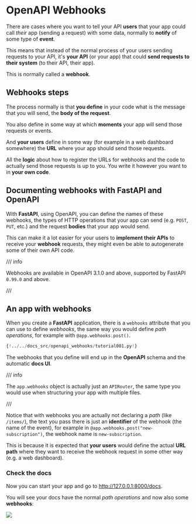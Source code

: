 # OpenAPI Webhooks

There are cases where you want to tell your API **users** that your app could call *their* app (sending a request) with some data, normally to **notify** of some type of **event**.

This means that instead of the normal process of your users sending requests to your API, it's **your API** (or your app) that could **send requests to their system** (to their API, their app).

This is normally called a **webhook**.

## Webhooks steps

The process normally is that **you define** in your code what is the message that you will send, the **body of the request**.

You also define in some way at which **moments** your app will send those requests or events.

And **your users** define in some way (for example in a web dashboard somewhere) the **URL** where your app should send those requests.

All the **logic** about how to register the URLs for webhooks and the code to actually send those requests is up to you. You write it however you want to in **your own code**.

## Documenting webhooks with **FastAPI** and OpenAPI

With **FastAPI**, using OpenAPI, you can define the names of these webhooks, the types of HTTP operations that your app can send (e.g. `POST`, `PUT`, etc.) and the request **bodies** that your app would send.

This can make it a lot easier for your users to **implement their APIs** to receive your **webhook** requests, they might even be able to autogenerate some of their own API code.

/// info

Webhooks are available in OpenAPI 3.1.0 and above, supported by FastAPI `0.99.0` and above.

///

## An app with webhooks

When you create a **FastAPI** application, there is a `webhooks` attribute that you can use to define *webhooks*, the same way you would define *path operations*, for example with `@app.webhooks.post()`.

```Python hl_lines="9-13  36-53"
{!../../docs_src/openapi_webhooks/tutorial001.py!}
```

The webhooks that you define will end up in the **OpenAPI** schema and the automatic **docs UI**.

/// info

The `app.webhooks` object is actually just an `APIRouter`, the same type you would use when structuring your app with multiple files.

///

Notice that with webhooks you are actually not declaring a *path* (like `/items/`), the text you pass there is just an **identifier** of the webhook (the name of the event), for example in `@app.webhooks.post("new-subscription")`, the webhook name is `new-subscription`.

This is because it is expected that **your users** would define the actual **URL path** where they want to receive the webhook request in some other way (e.g. a web dashboard).

### Check the docs

Now you can start your app and go to <a href="http://127.0.0.1:8000/docs" class="external-link" target="_blank">http://127.0.0.1:8000/docs</a>.

You will see your docs have the normal *path operations* and now also some **webhooks**:

<img src="/img/tutorial/openapi-webhooks/image01.png">
